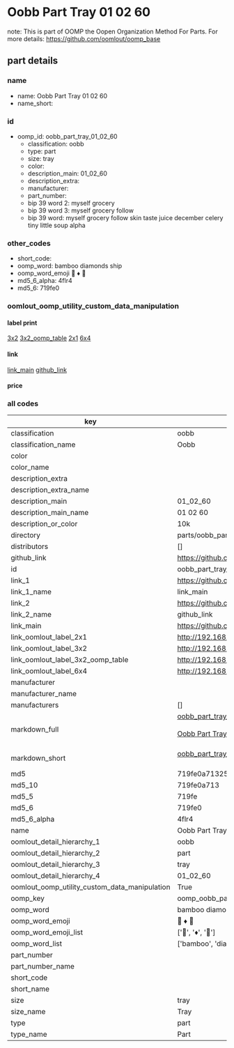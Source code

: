 # Oobb Part Tray 01 02 60  

note: This is part of OOMP the Oopen Organization Method For Parts. For more details: https://github.com/oomlout/oomp_base

##  part details





### name
* name: Oobb Part Tray 01 02 60
* name_short: 
### id
* oomp_id: oobb_part_tray_01_02_60
  * classification: oobb
  * type: part
  * size: tray
  * color: 
  * description_main: 01_02_60
  * description_extra: 
  * manufacturer: 
  * part_number: 
  * bip 39 word 2: myself grocery
  * bip 39 word 3: myself grocery follow
  * bip 39 word: myself grocery follow skin taste juice december celery tiny little soup alpha

### other_codes
* short_code: 
* oomp_word: bamboo diamonds ship
* oomp_word_emoji :bamboo: :diamonds: :ship:
* md5_6_alpha: 4flr4
* md5_6: 719fe0






### oomlout_oomp_utility_custom_data_manipulation
#### label print
[3x2](http://192.168.1.245:1112/?label=oomp%204flr4)
[3x2_oomp_table](http://192.168.1.107:1112/?label=oomp%204flr4)
[2x1](http://192.168.1.242:1112/?label=oomp%204flr4)
[6x4](http://192.168.1.55:1112/?label=oomp%204flr4)    

#### link

[link_main](https://github.com/oomlout/oomlout_oomp_current_version_messy/tree/main/parts/oobb_part_tray_01_02_60) [github_link](https://github.com/oomlout/oomlout_oomp_part_src/tree/main/parts/oobb_part_tray_01_02_60)                             

#### price







### all codes 
| key | value |  
| --- | --- |  
| classification | oobb |  
| classification_name | Oobb |  
| color |  |  
| color_name |  |  
| description_extra |  |  
| description_extra_name |  |  
| description_main | 01_02_60 |  
| description_main_name | 01 02 60 |  
| description_or_color | 10k |  
| directory | parts/oobb_part_tray_01_02_60 |  
| distributors | [] |  
| github_link | https://github.com/oomlout/oomlout_oomp_part_src/tree/main/parts/oobb_part_tray_01_02_60 |  
| id | oobb_part_tray_01_02_60 |  
| link_1 | https://github.com/oomlout/oomlout_oomp_current_version_messy/tree/main/parts/oobb_part_tray_01_02_60 |  
| link_1_name | link_main |  
| link_2 | https://github.com/oomlout/oomlout_oomp_part_src/tree/main/parts/oobb_part_tray_01_02_60 |  
| link_2_name | github_link |  
| link_main | https://github.com/oomlout/oomlout_oomp_current_version_messy/tree/main/parts/oobb_part_tray_01_02_60 |  
| link_oomlout_label_2x1 | http://192.168.1.242:1112/?label=oomp%204flr4 |  
| link_oomlout_label_3x2 | http://192.168.1.245:1112/?label=oomp%204flr4 |  
| link_oomlout_label_3x2_oomp_table | http://192.168.1.107:1112/?label=oomp%204flr4 |  
| link_oomlout_label_6x4 | http://192.168.1.55:1112/?label=oomp%204flr4 |  
| manufacturer |  |  
| manufacturer_name |  |  
| manufacturers | [] |  
| markdown_full | [oobb_part_tray_01_02_60](https://github.com/oomlout/oomlout_oomp_current_version_messy/tree/main/parts/oobb_part_tray_01_02_60)<br>[](https://github.com/oomlout/oomlout_oomp_current_version_messy/tree/main/parts/oobb_part_tray_01_02_60)<br>[Oobb Part Tray 01 02 60](https://github.com/oomlout/oomlout_oomp_current_version_messy/tree/main/parts/oobb_part_tray_01_02_60)<br><br> |  
| markdown_short | [oobb_part_tray_01_02_60](https://github.com/oomlout/oomlout_oomp_current_version_messy/tree/main/parts/oobb_part_tray_01_02_60)<br><br> |  
| md5 | 719fe0a713250715e36f1ca8b559b492 |  
| md5_10 | 719fe0a713 |  
| md5_5 | 719fe |  
| md5_6 | 719fe0 |  
| md5_6_alpha | 4flr4 |  
| name | Oobb Part Tray 01 02 60 |  
| oomlout_detail_hierarchy_1 | oobb |  
| oomlout_detail_hierarchy_2 | part |  
| oomlout_detail_hierarchy_3 | tray |  
| oomlout_detail_hierarchy_4 | 01_02_60 |  
| oomlout_oomp_utility_custom_data_manipulation | True |  
| oomp_key | oomp_oobb_part_tray_01_02_60 |  
| oomp_word | bamboo diamonds ship |  
| oomp_word_emoji | :bamboo: :diamonds: :ship: |  
| oomp_word_emoji_list | [':bamboo:', ':diamonds:', ':ship:'] |  
| oomp_word_list | ['bamboo', 'diamonds', 'ship'] |  
| part_number |  |  
| part_number_name |  |  
| short_code |  |  
| short_name |  |  
| size | tray |  
| size_name | Tray |  
| type | part |  
| type_name | Part |  
